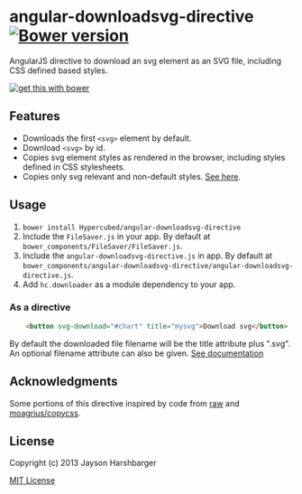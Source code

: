 angular-downloadsvg-directive [![Bower version](https://badge.fury.io/bo/angular-downloadsvg-directive.svg)](http://badge.fury.io/bo/angular-marked)
===

AngularJS directive to download an svg element as an SVG file, including CSS defined based styles.

[![get this with bower](http://benschwarz.github.io/bower-badges/badge@2x.png)](http://bower.io/ "get this with bower")

## Features
- Downloads the first `<svg>` element by default.
- Download `<svg>` by id.
- Copies svg element styles as rendered in the browser, including styles defined in CSS stylesheets.
- Copies only svg relevant and non-default styles.  [See here](http://www.w3.org/TR/SVG/propidx.html).

## Usage
1. `bower install Hypercubed/angular-downloadsvg-directive`
2. Include the `FileSaver.js` in your app.  By default at `bower_components/FileSaver/FileSaver.js`.
3. Include the `angular-downloadsvg-directive.js` in app.  By default at `bower_components/angular-downloadsvg-directive/angular-downloadsvg-directive.js`.
4. Add `hc.downloader` as a module dependency to your app.

### As a directive

```html
	<button svg-download="#chart" title="mysvg">Download svg</button>
```

By default the downloaded file filename will be the title attribute plus ".svg".  An optional filename attribute can also be given. [See documentation](https://hypercubed.github.io/angular-downloadsvg-directive/#/api/hc.downloader.directive:svgDownload)

## Acknowledgments
Some portions of this directive inspired by code from [raw](https://github.com/densitydesign/raw/blob/master/js/directives.js) and [moagrius/copycss](https://github.com/moagrius/copycss).

## License
Copyright (c) 2013 Jayson Harshbarger

[MIT License](http://en.wikipedia.org/wiki/MIT_License)
